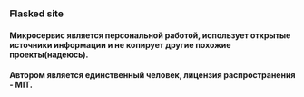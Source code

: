 ### Flasked site

####  Микросервис является персональной работой, использует открытые источники информации и не копирует другие похожие проекты(надеюсь).
#### Автором является единственный человек, лицензия распространения - MIT. 

